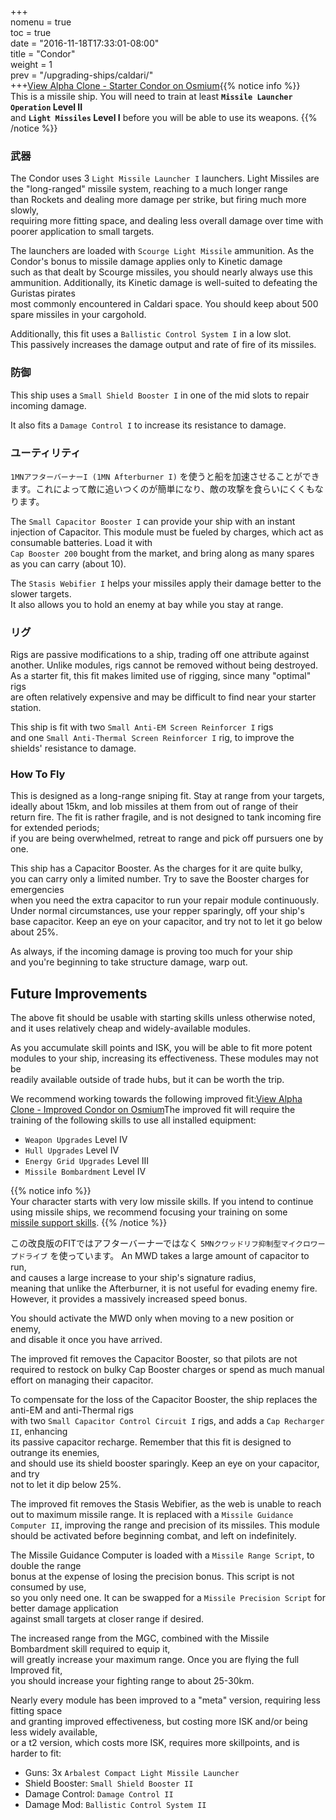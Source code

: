 +++  
nomenu = true  
toc = true  
date = "2016-11-18T17:33:01-08:00"  
title = "Condor"  
weight = 1  
prev = "/upgrading-ships/caldari/"  
+++<object type="image/svg+xml" data="https://o.smium.org/api/convert/118484/svg/118484-alpha-clone---starter-condor.svg?privatetoken=546979529847996416"><a href="https://o.smium.org/loadout/private/118484/546979529847996416">View Alpha Clone - Starter Condor on Osmium</a></object>{{% notice info %}}  
This is a missile ship. You will need to train at least **`Missile Launcher Operation` Level II**  
and **`Light Missiles` Level I** before you will be able to use its weapons. {{% /notice %}}

### 武器

The Condor uses 3 `Light Missile Launcher I` launchers. Light Missiles are the "long-ranged" missile system, reaching to a much longer range  
than Rockets and dealing more damage per strike, but firing much more slowly,  
requiring more fitting space, and dealing less overall damage over time with poorer application to small targets.

The launchers are loaded with `Scourge Light Missile` ammunition. As the Condor's bonus to missile damage applies only to Kinetic damage  
such as that dealt by Scourge missiles, you should nearly always use this ammunition. Additionally, its Kinetic damage is well-suited to defeating the Guristas pirates  
most commonly encountered in Caldari space. You should keep about 500 spare missiles in your cargohold.

Additionally, this fit uses a `Ballistic Control System I` in a low slot.  
This passively increases the damage output and rate of fire of its missiles.

### 防御

This ship uses a `Small Shield Booster I` in one of the mid slots to repair incoming damage.

It also fits a `Damage Control I` to increase its resistance to damage.

### ユーティリティ

`1MNアフターバーナーI (1MN Afterburner I)` を使うと船を加速させることができます。これによって敵に追いつくのが簡単になり、敵の攻撃を食らいにくくもなります。

The `Small Capacitor Booster I` can provide your ship with an instant injection of Capacitor. This module must be fueled by charges, which act as consumable batteries. Load it with   
`Cap Booster 200` bought from the market, and bring along as many spares as you can carry (about 10).

The `Stasis Webifier I` helps your missiles apply their damage better to the slower targets.  
It also allows you to hold an enemy at bay while you stay at range.

### リグ

Rigs are passive modifications to a ship, trading off one attribute against another. Unlike modules, rigs cannot be removed without being destroyed. As a starter fit, this fit makes limited use of rigging, since many "optimal" rigs  
are often relatively expensive and may be difficult to find near your starter station.

This ship is fit with two `Small Anti-EM Screen Reinforcer I` rigs  
and one `Small Anti-Thermal Screen Reinforcer I` rig, to improve the shields' resistance to damage.

### How To Fly

This is designed as a long-range sniping fit. Stay at range from your targets,  
ideally about 15km, and lob missiles at them from out of range of their return fire. The fit is rather fragile, and is not designed to tank incoming fire for extended periods;  
if you are being overwhelmed, retreat to range and pick off pursuers one by one.

This ship has a Capacitor Booster. As the charges for it are quite bulky,  
you can carry only a limited number. Try to save the Booster charges for emergencies  
when you need the extra capacitor to run your repair module continuously. Under normal circumstances, use your repper sparingly, off your ship's base capacitor. Keep an eye on your capacitor, and try not to let it go below about 25%.

As always, if the incoming damage is proving too much for your ship  
and you're beginning to take structure damage, warp out.

## Future Improvements

The above fit should be usable with starting skills unless otherwise noted,  
and it uses relatively cheap and widely-available modules.

As you accumulate skill points and ISK, you will be able to fit more potent  
modules to your ship, increasing its effectiveness. These modules may not be  
readily available outside of trade hubs, but it can be worth the trip.

We recommend working towards the following improved fit:<object type="image/svg+xml" data="https://o.smium.org/api/convert/118485/svg/118485-alpha-clone---improved-condor.svg?privatetoken=1178552409140494336"><a href="https://o.smium.org/loadout/private/118485/1178552409140494336">View Alpha Clone - Improved Condor on Osmium</a></object>The improved fit will require the training of the following skills to use all installed equipment:

- `Weapon Upgrades` Level IV
- `Hull Upgrades` Level IV
- `Energy Grid Upgrades` Level III
- `Missile Bombardment` Level IV

{{% notice info %}}  
Your character starts with very low missile skills. If you intend to continue  
using missile ships, we recommend focusing your training on some   
[missile support skills](/training/combat/#missile-skills). {{% /notice %}}

この改良版のFITではアフターバーナーではなく `5MNクワッドリフ抑制型マイクロワープドライブ` を使っています。 An MWD takes a large amount of capacitor to run,   
and causes a large increase to your ship's signature radius,  
meaning that unlike the Afterburner, it is not useful for evading enemy fire. However, it provides a massively increased speed bonus.

You should activate the MWD only when moving to a new position or enemy,  
and disable it once you have arrived.

The improved fit removes the Capacitor Booster, so that pilots are not required to restock on bulky Cap Booster charges or spend as much manual effort on managing their capacitor.

To compensate for the loss of the Capacitor Booster, the ship replaces the anti-EM and anti-Thermal rigs  
with two `Small Capacitor Control Circuit I` rigs, and adds a `Cap Recharger II`, enhancing  
its passive capacitor recharge. Remember that this fit is designed to outrange its enemies,  
and should use its shield booster sparingly. Keep an eye on your capacitor, and try  
not to let it dip below 25%.

The improved fit removes the Stasis Webifier, as the web is unable to reach out to maximum missile range. It is replaced with a `Missile Guidance Computer II`, improving the range and precision of its missiles. This module should be activated before beginning combat, and left on indefinitely.

The Missile Guidance Computer is loaded with a `Missile Range Script`, to double the range  
bonus at the expense of losing the precision bonus. This script is not consumed by use,  
so you only need one. It can be swapped for a `Missile Precision Script` for better damage application  
against small targets at closer range if desired.

The increased range from the MGC, combined with the Missile Bombardment skill required to equip it,  
will greatly increase your maximum range. Once you are flying the full Improved fit,  
you should increase your fighting range to about 25-30km.

Nearly every module has been improved to a "meta" version, requiring less fitting space  
and granting improved effectiveness, but costing more ISK and/or being less widely available,  
or a t2 version, which costs more ISK, requires more skillpoints, and is harder to fit:

- Guns: 3x `Arbalest Compact Light Missile Launcher`
- Shield Booster: `Small Shield Booster II`
- Damage Control: `Damage Control II`
- Damage Mod: `Ballistic Control System II`